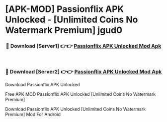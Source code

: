 # [APK-MOD] Passionflix APK Unlocked - [Unlimited Coins No Watermark Premium] jgud0



<div align="center">
<h3>🔴 Download [Server1] 👉👉 <a href="https://momento.my/?title=Passionflix_APK_Unlocked">Passionflix APK Unlocked Mod Apk</a></h3><br>

<h3>🔴 Download [Server2] 👉👉 <a href="https://momento.my/?title=Passionflix_APK_Unlocked">Passionflix APK Unlocked Mod Apk</a></h3>
</div>



Download Passionflix APK Unlocked 

Free APK MOD Passionflix APK Unlocked [Unlimited Coins No Watermark Premium]

Download Passionflix APK Unlocked [Unlimited Coins No Watermark Premium] Mod For Android
